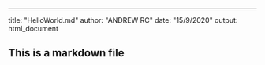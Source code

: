 ---
title: "HelloWorld.md"
author: "ANDREW RC"
date: "15/9/2020"
output: html_document

## This is a markdown file

